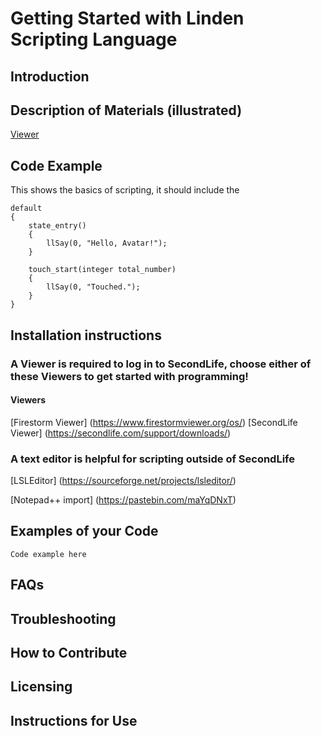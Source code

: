 # Getting Started with Linden Scripting Language
## Introduction

## Description of Materials (illustrated)
[Viewer](#viewers)
## Code Example
This shows the basics of scripting, it should include the 
```
default
{
    state_entry()
    {
        llSay(0, "Hello, Avatar!");
    }
 
    touch_start(integer total_number)
    {
        llSay(0, "Touched.");
    }
}
```
## Installation instructions
### A Viewer is required to log in to SecondLife, choose either of these Viewers to get started with programming!
#### Viewers
[Firestorm Viewer] (https://www.firestormviewer.org/os/)
[SecondLife Viewer] (https://secondlife.com/support/downloads/)

### A text editor is helpful for scripting outside of SecondLife

[LSLEditor] (https://sourceforge.net/projects/lsleditor/)

[Notepad++ import] (https://pastebin.com/maYqDNxT)

## Examples of your Code
```
Code example here
```

## FAQs
## Troubleshooting
## How to Contribute
## Licensing
## Instructions for Use
